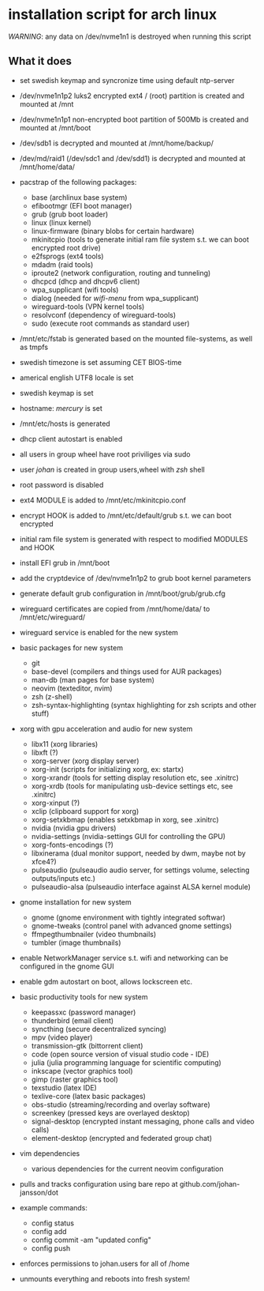 # installation script for arch linux

_WARNING_: any data on /dev/nvme1n1 is destroyed when running this script

## What it does

* set swedish keymap and syncronize time using default ntp-server

* /dev/nvme1n1p2 luks2 encrypted ext4 / (root) partition is created and mounted at /mnt
* /dev/nvme1n1p1 non-encrypted boot partition of 500Mb is created and mounted at /mnt/boot

* /dev/sdb1 is decrypted and mounted at /mnt/home/backup/
* /dev/md/raid1 (/dev/sdc1 and /dev/sdd1) is decrypted and mounted at /mnt/home/data/

* pacstrap of the following packages:
  * base            (archlinux base system)
  * efibootmgr       (EFI boot manager)
  * grub            (grub boot loader)
  * linux           (linux kernel)
  * linux-firmware   (binary blobs for certain hardware)
  * mkinitcpio      (tools to generate initial ram file system s.t. we can boot encrypted root drive)
  * e2fsprogs       (ext4 tools)
  * mdadm           (raid tools)
  * iproute2        (network configuration, routing and tunneling)
  * dhcpcd          (dhcp and dhcpv6 client)
  * wpa_supplicant  (wifi tools)
  * dialog          (needed for *wifi-menu* from wpa_supplicant)
  * wireguard-tools (VPN kernel tools)
  * resolvconf      (dependency of wireguard-tools)
  * sudo            (execute root commands as standard user)
* /mnt/etc/fstab is generated based on the mounted file-systems, as well as tmpfs
* swedish timezone is set assuming CET BIOS-time
* americal english UTF8 locale is set
* swedish keymap is set
* hostname: *mercury* is set
* /mnt/etc/hosts is generated
* dhcp client autostart is enabled
* all users in group wheel have root priviliges via sudo
* user *johan* is created in group users,wheel with *zsh* shell
* root password is disabled
* ext4 MODULE is added to /mnt/etc/mkinitcpio.conf
* encrypt HOOK is added to /mnt/etc/default/grub s.t. we can boot encrypted
* initial ram file system is generated with respect to modified MODULES and HOOK
* install EFI grub in /mnt/boot
* add the cryptdevice of /dev/nvme1n1p2 to grub boot kernel parameters
* generate default grub configuration in /mnt/boot/grub/grub.cfg

* wireguard certificates are copied from /mnt/home/data/ to /mnt/etc/wireguard/
* wireguard service is enabled for the new system

* basic packages for new system
  * git 
  * base-devel              (compilers and things used for AUR packages)
  * man-db                  (man pages for base system)
  * neovim                  (texteditor, nvim)
  * zsh                     (z-shell)
  * zsh-syntax-highlighting (syntax highlighting for zsh scripts and other stuff)
  
* xorg with gpu acceleration and audio for new system
  * libx11                  (xorg libraries)
  * libxft                  (?)
  * xorg-server             (xorg display server)
  * xorg-init               (scripts for initializing xorg, ex: startx)
  * xorg-xrandr             (tools for setting display resolution etc, see .xinitrc)
  * xorg-xrdb               (tools for manipulating usb-device settings etc, see .xinitrc)
  * xorg-xinput             (?)
  * xclip                   (clipboard support for xorg)
  * xorg-setxkbmap          (enables setxkbmap in xorg, see .xinitrc)
  * nvidia                  (nvidia gpu drivers)
  * nvidia-settings         (nvidia-settings GUI for controlling the GPU)
  * xorg-fonts-encodings    (?)
  * libxinerama             (dual monitor support, needed by dwm, maybe not by xfce4?)
  * pulseaudio              (pulseaudio audio server, for settings volume, selecting outputs/inputs etc.)
  * pulseaudio-alsa         (pulseaudio interface against ALSA kernel module)
  
* gnome installation for new system
  * gnome                   (gnome environment with tightly integrated softwar)
  * gnome-tweaks            (control panel with advanced gnome settings)
  * ffmpegthumbnailer        (video thumbnails)
  * tumbler                 (image thumbnails)
* enable NetworkManager service s.t. wifi and networking can be configured in the gnome GUI
* enable gdm autostart on boot, allows lockscreen etc.
  
* basic productivity tools for new system
  * keepassxc               (password manager)
  * thunderbird             (email client)
  * syncthing               (secure decentralized syncing)
  * mpv                     (video player)
  * transmission-gtk        (bittorrent client)
  * code                    (open source version of visual studio code - IDE)
  * julia                   (julia programming language for scientific computing)
  * inkscape                (vector graphics tool)
  * gimp                    (raster graphics tool)
  * texstudio               (latex IDE)
  * texlive-core            (latex basic packages)
  * obs-studio              (streaming/recording and overlay software)
  * screenkey               (pressed keys are overlayed desktop)
  * signal-desktop          (encrypted instant messaging, phone calls and video calls)
  * element-desktop         (encrypted and federated group chat)
  
* vim dependencies
  * various dependencies for the current neovim configuration

* pulls and tracks configuration using bare repo at github.com/johan-jansson/dot
* example commands:
  * config status
  * config add <file>
  * config commit -am "updated config"
  * config push
* enforces permissions to johan.users for all of /home
 
* unmounts everything and reboots into fresh system!
